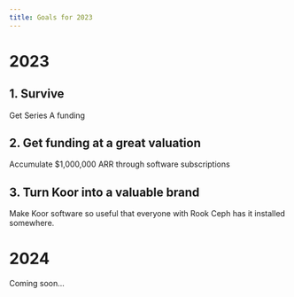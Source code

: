```yaml
---
title: Goals for 2023
---
```


# 2023

## 1. Survive

Get Series A funding

## 2. Get funding at a great valuation

Accumulate $1,000,000 ARR through software subscriptions

## 3. Turn Koor into a valuable brand

Make Koor software so useful that everyone with Rook Ceph has it installed somewhere.

# 2024

Coming soon...
